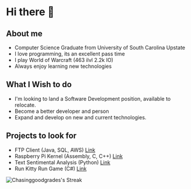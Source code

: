 # Hi there 👋

## About me
- Computer Science Graduate from University of South Carolina Upstate
- I love programming, its an excellent pass time
- I play World of Warcraft (463 ilvl 2.2k IO)
- Always enjoy learning new technologies

## What I Wish to do
- I'm looking to land a Software Development position, available to relocate.
- Become a better developer and person
- Expand and develop on new and current technologies. 

## Projects to look for
- FTP Client (Java, SQL, AWS) [Link](https://github.com/Chasinggoodgrades/FTP_Client)
- Raspberry Pi Kernel (Assembly, C, C++) [Link](https://github.com/Chasinggoodgrades/FranckenatorProductions)
- Text Sentimental Analysis (Python) [Link](https://github.com/Chasinggoodgrades/TextSentimentalAnalysis)
- Run Kitty Run Game (C#) [Link](https://github.com/Chasinggoodgrades/RunKittyRun)

![Chasinggoodgrades's Streak](https://github-readme-streak-stats.herokuapp.com/?user=Chasinggoodgrades&theme=blueberry&hide_border=false)
